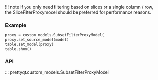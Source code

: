 
!!! note
    If you only need filtering based on slices or a single column / row,
    the SliceFilterProxymodel should be preferred for performance reasons.

### Example

```py
proxy = custom_models.SubsetFilterProxyModel()
proxy.set_source_model(model)
table.set_model(proxy)
table.show()
```

### API

::: prettyqt.custom_models.SubsetFilterProxyModel
